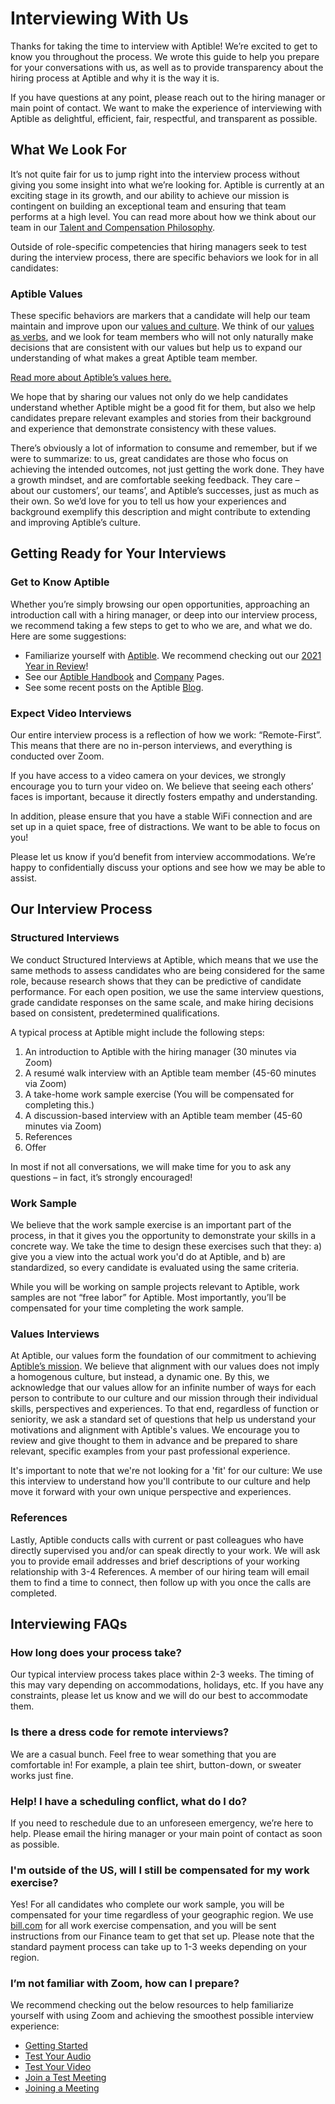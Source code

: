 # Interviewing With Us
Thanks for taking the time to interview with Aptible! We’re excited to get to know you throughout the process. We wrote this guide to help you prepare for your conversations with us, as well as to provide transparency about the hiring process at Aptible and why it is the way it is.

If you have questions at any point, please reach out to the hiring manager or main point of contact. We want to make the experience of interviewing with Aptible as delightful, efficient, fair, respectful, and transparent as possible.
## What We Look For
It’s not quite fair for us to jump right into the interview process without giving you some insight into what we’re looking for. Aptible is currently at an exciting stage in its growth, and our ability to achieve our mission is contingent on building an exceptional team and ensuring that team performs at a high level. You can read more about how we think about our team in our [Talent and Compensation Philosophy](http://about-aptible/talent.md).

Outside of role-specific competencies that hiring managers seek to test during the interview process, there are specific behaviors we look for in all candidates: 

### Aptible Values
These specific behaviors are markers that a candidate will help our team maintain and improve upon our [values and culture](http://about-aptible/values.md). We think of our [values as verbs](https://twitter.com/simonsinek/status/1398040588025466881?lang=en), and we look for team members who will not only naturally make decisions that are consistent with our values but help us to expand our understanding of what makes a great Aptible team member. 

[Read more about Aptible’s values here.](http://about-aptible/values.md)

We hope that by sharing our values not only do we help candidates understand whether Aptible might be a good fit for them, but also we help candidates prepare relevant examples and stories from their background and experience that demonstrate consistency with these values.

There’s obviously a lot of information to consume and remember, but if we were to summarize: to us, great candidates are those who focus on achieving the intended outcomes, not just getting the work done. They have a growth mindset, and are comfortable seeking feedback. They care – about our customers’, our teams’, and Aptible’s successes, just as much as their own. So we’d love for you to tell us how your experiences and background exemplify this description and might contribute to extending and improving Aptible’s culture.
## Getting Ready for Your Interviews
### Get to Know Aptible
Whether you’re simply browsing our open opportunities, approaching an introduction call with a hiring manager, or deep into our interview process, we recommend taking a few steps to get to who we are, and what we do. Here are some suggestions:
- Familiarize yourself with [Aptible](https://www.aptible.com/). We recommend checking out our [2021 Year in Review](https://www.aptible.com/p/2021-year-in-review/)!
- See our [Aptible Handbook](https://www.aptible.com/handbook/) and [Company](https://www.aptible.com/company/) Pages.
- See some recent posts on the Aptible [Blog](https://www.aptible.com/blog/).
### Expect Video Interviews
Our entire interview process is a reflection of how we work: “Remote-First”. This means that there are no in-person interviews, and everything is conducted over Zoom.

If you have access to a video camera on your devices, we strongly encourage you to turn your video on. We believe that seeing each others’ faces is important, because it directly fosters empathy and understanding.

In addition, please ensure that you have a stable WiFi connection and are set up in a quiet space, free of distractions. We want to be able to focus on you!

Please let us know if you’d benefit from interview accommodations. We’re happy to confidentially discuss your options and see how we may be able to assist.
## Our Interview Process
### Structured Interviews
We conduct Structured Interviews at Aptible, which means that we use the same methods to assess candidates who are being considered for the same role, because research shows that they can be predictive of candidate performance. For each open position, we use the same interview questions, grade candidate responses on the same scale, and make hiring decisions based on consistent, predetermined qualifications.

A typical process at Aptible might include the following steps:

1. An introduction to Aptible with the hiring manager (30 minutes via Zoom)
2. A resumé walk interview with an Aptible team member (45-60 minutes via Zoom)
3. A take-home work sample exercise (You will be compensated for completing this.)
4. A discussion-based interview with an Aptible team member (45-60 minutes via Zoom)
5. References
6. Offer

In most if not all conversations, we will make time for you to ask any questions – in fact, it’s strongly encouraged!
### Work Sample
We believe that the work sample exercise is an important part of the process, in that it gives you the opportunity to demonstrate your skills in a concrete way. We take the time to design these exercises such that they: a) give you a view into the actual work you'd do at Aptible, and b) are standardized, so every candidate is evaluated using the same criteria.

While you will be working on sample projects relevant to Aptible, work samples are not “free labor” for Aptible. Most importantly, you’ll be compensated for your time completing the work sample.
### Values Interviews
At Aptible, our values form the foundation of our commitment to achieving [Aptible’s mission](http://mission-strategy.md). We believe that alignment with our values does not imply a homogenous culture, but instead, a dynamic one. By this, we acknowledge that our values allow for an infinite number of ways for each person to contribute to our culture and our mission through their individual skills, perspectives and experiences. To that end, regardless of function or seniority, we ask a standard set of questions that help us understand your motivations and alignment with Aptible's values. We encourage you to review and give thought to them in advance and be prepared to share relevant, specific examples from your past professional experience.

It's important to note that we're not looking for a 'fit' for our culture: We use this interview to understand how you'll contribute to our culture and help move it forward with your own unique perspective and experiences. 
### References
Lastly, Aptible conducts calls with current or past colleagues who have directly supervised you and/or can speak directly to your work. We will ask you to provide email addresses and brief descriptions of your working relationship with 3-4 References. A member of our hiring team will email them to find a time to connect, then follow up with you once the calls are completed.
## Interviewing FAQs
### How long does your process take?
Our typical interview process takes place within 2-3 weeks. The timing of this may vary depending on accommodations, holidays, etc. If you have any constraints, please let us know and we will do our best to accommodate them.
### Is there a dress code for remote interviews?
We are a casual bunch. Feel free to wear something that you are comfortable in! For example, a plain tee shirt, button-down, or sweater works just fine.
### Help! I have a scheduling conflict, what do I do?
If you need to reschedule due to an unforeseen emergency, we’re here to help. Please email the hiring manager or your main point of contact as soon as possible.
### I'm outside of the US, will I still be compensated for my work exercise?
Yes! For all candidates who complete our work sample, you will be compensated for your time regardless of your geographic region. We use [bill.com](https://www.bill.com/) for all work exercise compensation, and you will be sent instructions from our Finance team to get that set up. Please note that the standard payment process can take up to 1-3 weeks depending on your region. 
### I’m not familiar with Zoom, how can I prepare?
We recommend checking out the below resources to help familiarize yourself with using Zoom and achieving the smoothest possible interview experience:
- [Getting Started](https://support.zoom.us/hc/en-us/categories/200101697)
- [Test Your Audio](https://support.zoom.us/hc/en-us/articles/201362283-Testing-computer-or-device-audio)
- [Test Your Video](https://support.zoom.us/hc/en-us/articles/201362313-How-Do-I-Test-My-Video-)
- [Join a Test Meeting](https://zoom.us/test)
- [Joining a Meeting](https://support.zoom.us/hc/en-us/articles/201362193-Joining-a-Meeting)
